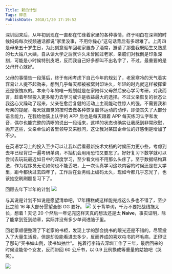 ```yaml
---
Title: 新的计划 
Tags: 碎念 
PublishDate: 2018/1/20 17:19:52 
---
```


深圳回来后，从年初到现在一直都在忙碌着家里的各种事情，终于明白在深圳的时候妈妈每次视频通话都说“家里没事，不用你操心”这句话背后有多艰难了。上周四是母亲五十岁生日，为此刻意驱车回老家置办了酒席，邀请了那些我既陌生又熟悉的七大姑八大姨，自从读大学之后就许久未曾回过老家，亲戚们对我倒是印象深刻，可能是小时候特别皮吧，反而我自己好多都叫不出名字了，不过，最重要的是父母开心就好。

父母的事情告一段落后，终于有闲考虑下自己今年的规划了，老家寒冷的天气着实容易让人提不起劲来，想到几乎每天都被被窝封印许久，年轻的时光就这样被挥霍还是很愧疚的。本来今年的唯一规划就是在家陪伴父母然后安心学习考研，对我而言，趁着年轻投入更多精力去学习或许是收益最大的选择。不过父亲恢复的状态让我这心又躁动了起来，父亲在愈后复健的活动上主观能动性惊人的强，不需要我和母亲的提醒，每天就自觉的按时去做各种恢复肢体运动的动作，即便丧失了大部分语言能力，在我给他装上认字的 APP 后也是每天跟着 APP 每天练习认字和发音，偶尔也能完整的清晰的说出一段话来，这样的状态也确实让我感到非常欣慰，抛开这些，父亲单位的省里领导又来慰问，这让我对某国企单位的好感倒是增加了不少。

在英语学习上的投入至少可以让我以后看最新技术文档的时候压力更小些，考虑到去年已经背过一遍考研单词，不抽机会用用恐怕又要忘了。好好复习下数学就可以尝试去玩玩最近如日中的深度学习，至少看文档不用那么头疼了。至于数据结构算法，作为程序员无论如何也不能丢吧，上一次认真学习这块内容的时候还是在大学里，距今都快过去四年了，工作后在业务线上编码太久，现如今都几乎忘光了，也该抽空刷刷题复习下了。

回顾去年下半年的计划
![](http://wx2.sinaimg.cn/large/007113CZgy1fnna5fhwcbj30iq0iedh9.jpg)

与其说是计划不如说是愿望清单吧，17年糟糕成这样能完成这么多也不错了，至少比之前 16 年大部分愿望全部 GG 要好。
![](http://wx4.sinaimg.cn/mw690/007113CZgy1fnnabcxuf7j30g40c3ab6.jpg)
关于背单词，千万不要把战线拖太长，想着 1 天记 20 个然后一年记完这样天真的想法还是太 **Naive**，事实证明，除了能拿到签到勋章，实际并没有多少单词进脑子里。

回老家顺便整理了下老家的书柜，发现上学的那会挑书的眼光还是不错的，尽管投入了大量生活费，但是却没能看进去多少，反而养成的喜欢屯书的坏毛病，正印证了那句“买书如山倒，读书如抽丝”。
拖着行李箱去深圳工作了三年，最后回来的时候没能带个女友，反而带回 60 公斤书，以 0.9 比例换成等重量的姑娘吧（哭笑）。

![](http://wx4.sinaimg.cn/large/007113CZgy1fnn7lpvu1pj32ao3284qr.jpg)
    